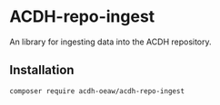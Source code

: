 # ACDH-repo-ingest

An library for ingesting data into the ACDH repository.

## Installation

`composer require acdh-oeaw/acdh-repo-ingest`

